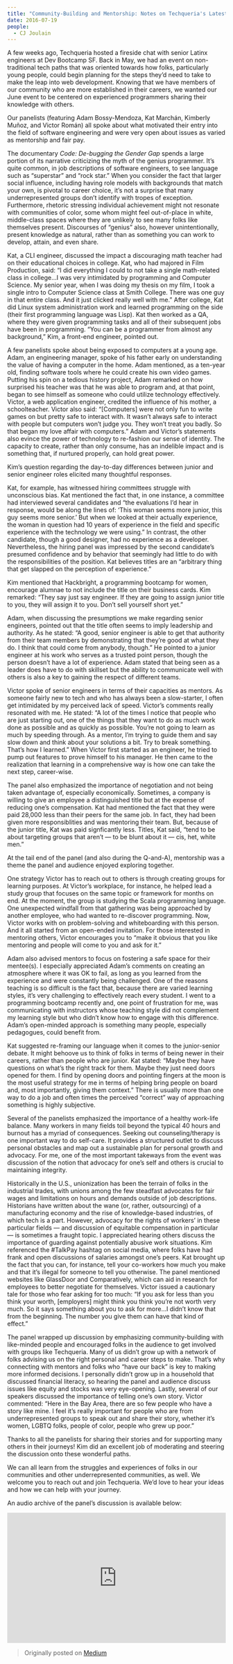 ```yaml
---
title: "Community-Building and Mentorship: Notes on Techqueria's Latest Event"
date: 2016-07-19
people:
  - CJ Joulain
---
```


A few weeks ago, Techqueria hosted a fireside chat with senior Latinx engineers at Dev Bootcamp SF. Back in May, we had an event on non-traditional tech paths that was oriented towards how folks, particularly young people, could begin planning for the steps they’d need to take to make the leap into web development. Knowing that we have members of our community who are more established in their careers, we wanted our June event to be centered on experienced programmers sharing their knowledge with others.

Our panelists (featuring Adam Bossy-Mendoza, Kat Marchán, Kimberly Muñoz, and Victor Román) all spoke about what motivated their entry into the field of software engineering and were very open about issues as varied as mentorship and fair pay.

The documentary _Code: De-bugging the Gender Gap_ spends a large portion of its narrative criticizing the myth of the genius programmer. It’s quite common, in job descriptions of software engineers, to see language such as “superstar” and “rock star.” When you consider the fact that larger social influence, including having role models with backgrounds that match your own, is pivotal to career choice, it’s not a surprise that many underrepresented groups don’t identify with tropes of exception. Furthermore, rhetoric stressing individual achievement might not resonate with communities of color, some whom might feel out-of-place in white, middle-class spaces where they are unlikely to see many folks like themselves present. Discourses of “genius” also, however unintentionally, present knowledge as natural, rather than as something you can work to develop, attain, and even share.

Kat, a CLI engineer, discussed the impact a discouraging math teacher had on their educational choices in college. Kat, who had majored in Film Production, said: “I did everything I could to not take a single math-related class in college…I was very intimidated by programming and Computer Science. My senior year, when I was doing my thesis on my film, I took a single intro to Computer Science class at Smith College. There was one guy in that entire class. And it just clicked really well with me.” After college, Kat did Linux system administration work and learned programming on the side (their first programming language was Lisp). Kat then worked as a QA, where they were given programming tasks and all of their subsequent jobs have been in programming. “You can be a programmer from almost any background,” Kim, a front-end engineer, pointed out.

A few panelists spoke about being exposed to computers at a young age. Adam, an engineering manager, spoke of his father early on understanding the value of having a computer in the home. Adam mentioned, as a ten-year old, finding software tools where he could create his own video games. Putting his spin on a tedious history project, Adam remarked on how surprised his teacher was that he was able to program and, at that point, began to see himself as someone who could utilize technology effectively. Victor, a web application engineer, credited the influence of his mother, a schoolteacher. Victor also said: “[Computers] were not only fun to write games on but pretty safe to interact with. It wasn’t always safe to interact with people but computers won’t judge you. They won’t treat you badly. So that began my love affair with computers.” Adam and Victor’s statements also evince the power of technology to re-fashion our sense of identity. The capacity to create, rather than only consume, has an indelible impact and is something that, if nurtured properly, can hold great power.

Kim’s question regarding the day-to-day differences between junior and senior engineer roles elicited many thoughtful responses.

Kat, for example, has witnessed hiring committees struggle with unconscious bias. Kat mentioned the fact that, in one instance, a committee had interviewed several candidates and “the evaluations I’d hear in response, would be along the lines of: ‘This woman seems more junior, this guy seems more senior.’ But when we looked at their actually experience, the woman in question had 10 years of experience in the field and specific experience with the technology we were using.” In contrast, the other candidate, though a good designer, had no experience as a developer. Nevertheless, the hiring panel was impressed by the second candidate’s presumed confidence and by behavior that seemingly had little to do with the responsibilities of the position. Kat believes titles are an “arbitrary thing that get slapped on the perception of experience.”

Kim mentioned that Hackbright, a programming bootcamp for women, encourage alumnae to not include the title on their business cards. Kim remarked: “They say just say engineer. If they are going to assign junior title to you, they will assign it to you. Don’t sell yourself short yet.”

Adam, when discussing the presumptions we make regarding senior engineers, pointed out that the title often seems to imply leadership and authority. As he stated: “A good, senior engineer is able to get that authority from their team members by demonstrating that they’re good at what they do. I think that could come from anybody, though.” He pointed to a junior engineer at his work who serves as a trusted point person, though the person doesn’t have a lot of experience. Adam stated that being seen as a leader does have to do with skillset but the ability to communicate well with others is also a key to gaining the respect of different teams.

Victor spoke of senior engineers in terms of their capacities as mentors. As someone fairly new to tech and who has always been a slow-starter, I often get intimidated by my perceived lack of speed. Victor’s comments really resonated with me. He stated: “A lot of the times I notice that people who are just starting out, one of the things that they want to do as much work done as possible and as quickly as possible. You’re not going to learn as much by speeding through. As a mentor, I’m trying to guide them and say slow down and think about your solutions a bit. Try to break something. That’s how I learned.” When Victor first started as an engineer, he tried to pump out features to prove himself to his manager. He then came to the realization that learning in a comprehensive way is how one can take the next step, career-wise.

The panel also emphasized the importance of negotiation and not being taken advantage of, especially economically. Sometimes, a company is willing to give an employee a distinguished title but at the expense of reducing one’s compensation. Kat had mentioned the fact that they were paid 28,000 less than their peers for the same job. In fact, they had been given more responsiblities and was mentoring their team. But, because of the junior title, Kat was paid signficantly less. Titles, Kat said, “tend to be about targeting groups that aren’t — to be blunt about it — cis, het, white men.”

At the tail end of the panel (and also during the Q-and-A), mentorship was a theme the panel and audience enjoyed exploring together.

One strategy Victor has to reach out to others is through creating groups for learning purposes. At Victor’s workplace, for instance, he helped lead a study group that focuses on the same topic or framework for months on end. At the moment, the group is studying the Scala programming language. One unexpected windfall from that gathering was being approached by another employee, who had wanted to re-discover programming. Now, Victor works with on problem-solving and whiteboarding with this person. And it all started from an open-ended invitation. For those interested in mentoring others, Victor encourages you to “make it obvious that you like mentoring and people will come to you and ask for it.”

Adam also advised mentors to focus on fostering a safe space for their mentee(s). I especially appreciated Adam’s comments on creating an atmosphere where it was OK to fail, as long as you learned from the experience and were constantly being challenged. One of the reasons teaching is so difficult is the fact that, because there are varied learning styles, it’s very challenging to effectively reach every student. I went to a programming bootcamp recently and, one point of frustration for me, was communicating with instructors whose teaching style did not complement my learning style but who didn’t know how to engage with this difference. Adam’s open-minded approach is something many people, especially pedagogues, could benefit from.

Kat suggested re-framing our language when it comes to the junior-senior debate. It might behoove us to think of folks in terms of being newer in their careers, rather than people who are junior. Kat stated: “Maybe they have questions on what’s the right track for them. Maybe they just need doors opened for them. I find by opening doors and pointing fingers at the moon is the most useful strategy for me in terms of helping bring people on board and, most importantly, giving them context.” There is usually more than one way to do a job and often times the perceived “correct” way of approaching something is highly subjective.

Several of the panelists emphasized the importance of a healthy work-life balance. Many workers in many fields toil beyond the typical 40 hours and burnout has a myriad of consequences. Seeking out counseling/therapy is one important way to do self-care. It provides a structured outlet to discuss personal obstacles and map out a sustainable plan for personal growth and advocacy. For me, one of the most important takeways from the event was discussion of the notion that advocacy for one’s self and others is crucial to maintaining integrity.

Historically in the U.S., unionization has been the terrain of folks in the industrial trades, with unions among the few steadfast advocates for fair wages and limitations on hours and demands outside of job descriptions. Historians have written about the wane (or, rather, outsourcing) of a manufacturing economy and the rise of knowledge-based industries, of which tech is a part. However, advocacy for the rights of workers’ in these particular fields — and discussion of equitable compensation in particular — is sometimes a fraught topic. I appreciated hearing others discuss the importance of guarding against potentially abusive work situations. Kim referenced the #TalkPay hashtag on social media, where folks have had frank and open discussions of salaries amongst one’s peers. Kat brought up the fact that you can, for instance, tell your co-workers how much you make and that it’s illegal for someone to tell you otherwise. The panel mentioned websites like GlassDoor and Comparatively, which can aid in research for employees to better negotiate for themselves. Victor issued a cautionary tale for those who fear asking for too much: “If you ask for less than you think your worth, [employers] might think you think you’re not worth very much. So it says something about you to ask for more…I didn’t know that from the beginning. The number you give them can have that kind of effect.”

The panel wrapped up discussion by emphasizing community-building with like-minded people and encouraged folks in the audience to get involved with groups like Techqueria. Many of us didn’t grow up with a network of folks advising us on the right personal and career steps to make. That’s why connecting with mentors and folks who “have our back” is key to making more informed decisions. I personally didn’t grow up in a household that discussed financial literacy, so hearing the panel and audience discuss issues like equity and stocks was very eye-opening. Lastly, several of our speakers discussed the importance of telling one’s own story. Victor commented: “Here in the Bay Area, there are so few people who have a story like mine. I feel it’s really important for people who are from underrepresented groups to speak out and share their story, whether it’s women, LGBTQ folks, people of color, people who grew up poor.”

Thanks to all the panelists for sharing their stories and for supporting many others in their journeys! Kim did an excellent job of moderating and steering the discussion onto these wonderful paths.

We can all learn from the struggles and experiences of folks in our communities and other underrepresented communities, as well. We welcome you to reach out and join Techqueria. We’d love to hear your ideas and how we can help with your journey.

An audio archive of the panel’s discussion is available below:

<div class="mt-2 mb-2">
<iframe width="100%" height="300" scrolling="no" frameborder="no" allow="autoplay" src="https://w.soundcloud.com/player/?url=https%3A//api.soundcloud.com/tracks/274377031&color=%23ff5500&auto_play=false&hide_related=false&show_comments=true&show_user=true&show_reposts=false&show_teaser=true&visual=true"></iframe>
</div>

> Originally posted on [Medium](https://blog.techqueria.org/community-building-and-mentorship-notes-on-techquerias-latest-event-aa1f61038a23)
